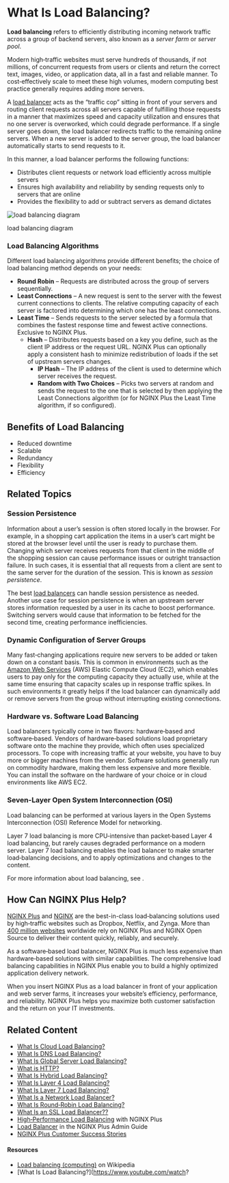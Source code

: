 # What Is Load Balancing?

**Load balancing**  refers to efficiently distributing incoming network traffic across a group of backend servers, also known as a  _server farm_  or  _server pool_.

Modern high‑traffic websites must serve hundreds of thousands, if not millions, of concurrent requests from users or clients and return the correct text, images, video, or application data, all in a fast and reliable manner. To cost‑effectively scale to meet these high volumes, modern computing best practice generally requires adding more servers.

A  [load balancer](https://www.nginx.com/solutions/adc)  acts as the “traffic cop” sitting in front of your servers and routing client requests across all servers capable of fulfilling those requests in a manner that maximizes speed and capacity utilization and ensures that no one server is overworked, which could degrade performance. If a single server goes down, the load balancer redirects traffic to the remaining online servers. When a new server is added to the server group, the load balancer automatically starts to send requests to it.

In this manner, a load balancer performs the following functions:

-   Distributes client requests or network load efficiently across multiple servers
-   Ensures high availability and reliability by sending requests only to servers that are online
-   Provides the flexibility to add or subtract servers as demand dictates

![load balancing diagram](https://www.nginx.com/wp-content/uploads/2014/07/what-is-load-balancing-diagram-NGINX-1024x518.png)

load balancing diagram

### Load Balancing Algorithms

Different load balancing algorithms provide different benefits; the choice of load balancing method depends on your needs:

-   **Round Robin** – Requests are distributed across the group of servers sequentially.
-   **Least Connections** – A new request is sent to the server with the fewest current connections to clients. The relative computing capacity of each server is factored into determining which one has the least connections.
-   **Least Time**  – Sends requests to the server selected by a formula that combines the
    fastest response time and fewest active connections. Exclusive to NGINX Plus.
    -   **Hash**  – Distributes requests based on a key you define, such as the client IP address or
        the request URL. NGINX Plus can optionally apply a consistent hash to minimize redistribution
	    of loads if the set of upstream servers changes.
	    -   **IP Hash** – The IP address of the client is used to determine which server receives the request.
	    -   **Random with Two Choices**  – Picks two servers at random and sends the request to the
	        one that is selected by then applying the Least Connections algorithm (or for NGINX Plus
		    the Least Time algorithm, if so configured).

## Benefits of Load Balancing

-   Reduced downtime
-   Scalable
-   Redundancy
-   Flexibility
-   Efficiency

## Related Topics

### Session Persistence

Information about a user’s session is often stored locally in the browser. For example, in a shopping cart application the items in a user’s cart might be stored at the browser level until the user is ready to purchase them. Changing which server receives requests from that client in the middle of the shopping session can cause performance issues or outright transaction failure. In such cases, it is essential that all requests from a client are sent to the same server for the duration of the session. This is known as  _session persistence_.

The best  [load balancers](https://www.nginx.com/solutions/adc/)  can handle session persistence as needed. Another use case for session persistence is when an upstream server stores information requested by a user in its cache to boost performance. Switching servers would cause that information to be fetched for the second time, creating performance inefficiencies.

### Dynamic Configuration of Server Groups

Many fast‑changing applications require new servers to be added or taken down on a constant basis. This is common in environments such as the  [Amazon Web Services](https://www.nginx.com/partners/amazon-web-services/)  (AWS) Elastic Compute Cloud (EC2), which enables users to pay only for the computing capacity they actually use, while at the same time ensuring that capacity scales up in response traffic spikes. In such environments it greatly helps if the load balancer can dynamically add or remove servers from the group without interrupting existing connections.

### Hardware vs. Software Load Balancing

Load balancers typically come in two flavors: hardware‑based and software‑based. Vendors of hardware‑based solutions load proprietary software onto the machine they provide, which often uses specialized processors. To cope with increasing traffic at your website, you have to buy more or bigger machines from the vendor. Software solutions generally run on commodity hardware, making them less expensive and more flexible. You can install the software on the hardware of your choice or in cloud environments like AWS EC2.

### Seven-Layer Open System Interconnection (OSI)

Load balancing can be performed at various layers in the Open Systems Interconnection (OSI) Reference Model for networking.

Layer 7 load balancing is more CPU‑intensive than packet‑based Layer 4 load balancing, but rarely causes degraded performance on a modern server. Layer 7 load balancing enables the load balancer to make smarter load‑balancing decisions, and to apply optimizations and changes to the content.

For more information about load balancing, see .

## How Can NGINX Plus Help?

[NGINX Plus](https://www.nginx.com/products/nginx/)  and  [NGINX](https://nginx.org/en)  are the  best-in-class  load‑balancing solutions used by high‑traffic websites such as Dropbox, Netflix, and Zynga. More than  [400 million  websites](https://news.netcraft.com/archives/category/web-server-survey/)  worldwide rely on NGINX Plus and NGINX Open Source to deliver their content quickly, reliably, and securely.

As a software‑based load balancer, NGINX Plus is much less expensive than hardware‑based solutions with similar capabilities. The comprehensive load balancing capabilities in NGINX Plus enable you to build a highly optimized application delivery network.

When you insert NGINX Plus as a load balancer in front of your application and web server farms, it increases your website’s efficiency, performance, and reliability. NGINX Plus helps you maximize both customer satisfaction and the return on your IT investments.

## Related Content

-   [What Is Cloud Load Balancing?](https://www.nginx.com/resources/glossary/cloud-load-balancing)
-   [What Is DNS Load Balancing?](https://www.nginx.com/resources/glossary/dns-load-balancing/)
-   [What Is Global Server Load Balancing?](https://www.nginx.com/resources/glossary/global-server-load-balancing/)
-   [What is HTTP?](https://www.nginx.com/resources/glossary/http)
-   [What Is Hybrid Load Balancing?](https://www.nginx.com/resources/glossary/hybrid-load-balancing/)
-   [What Is Layer 4 Load Balancing?](https://www.nginx.com/resources/glossary/layer-4-load-balancing/)
-   [What Is Layer 7 Load Balancing?](https://www.nginx.com/resources/glossary/layer-7-load-balancing/)
-   [What Is a Network Load Balancer?](https://www.nginx.com/resources/glossary/network-load-balancer/)
-   [What Is Round‑Robin Load Balancing?](https://www.nginx.com/resources/glossary/round-robin-load-balancing/)
-   [What Is an SSL Load Balancer??](https://www.nginx.com/resources/glossary/ssl-load-balancer/)
-   [High‑Performance Load Balancing](https://www.nginx.com/products/nginx/load-balancing)  with NGINX Plus
-   [Load Balancer](https://docs.nginx.com/nginx/admin-guide/load-balancer)  in the NGINX Plus Admin Guide
-   [NGINX Plus Customer Success Stories](https://www.nginx.com/success-stories/solutions/load-balancer-application-delivery/)

#### Resources

-   [Load balancing (computing)](https://en.wikipedia.org/wiki/Load_balancing_(computing))  on Wikipedia
-   [What Is Load Balancing?](https://www.youtube.com/watch?